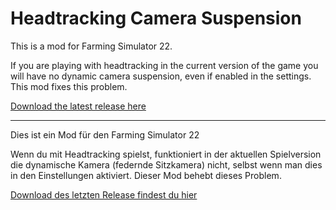 # Headtracking Camera Suspension

This is a mod for Farming Simulator 22.

If you are playing with headtracking in the current version of the game you will have no dynamic camera suspension, even if enabled in the settings. This mod fixes this problem.

 [Download the latest release here](https://github.com/JanCraymer/FS22_HeadtrackingCameraSuspension/releases)

---

Dies ist ein Mod für den Farming Simulator 22

Wenn du mit Headtracking spielst, funktioniert in der aktuellen Spielversion die dynamische Kamera (federnde Sitzkamera) nicht, selbst wenn man dies in den Einstellungen aktiviert. Dieser Mod behebt dieses Problem.

[Download des letzten Release findest du hier](https://github.com/JanCraymer/FS22_HeadtrackingCameraSuspension/releases)
